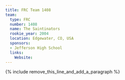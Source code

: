 ```yaml
---
title: FRC Team 1408
team:
  type: FRC
  number: 1408
  name: The Saintinators
  rookie_year: 2004
  location: Edgewater, CO, USA
  sponsors:
  - Jefferson High School
  links:
    Website:
---
```


{% include remove_this_line_and_add_a_paragraph %}
